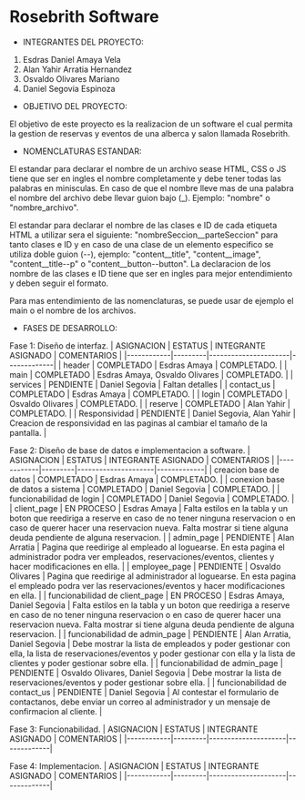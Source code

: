 # Rosebrith Software
- INTEGRANTES DEL PROYECTO:
1. Esdras Daniel Amaya Vela
2. Alan Yahir Arratia Hernandez
3. Osvaldo Olivares Mariano
4. Daniel Segovia Espinoza


- OBJETIVO DEL PROYECTO:

El objetivo de este proyecto es la realizacion de un software el cual permita la gestion de reservas y eventos de una alberca y salon llamada Rosebrith.


- NOMENCLATURAS ESTANDAR:

El estandar para declarar el nombre de un archivo sease HTML, CSS o JS tiene que ser en ingles el nombre 
completamente y debe tener todas las palabras en minisculas. En caso de que el nombre lleve mas de una palabra
el nombre del archivo debe llevar guion bajo (_). Ejemplo: "nombre" o "nombre_archivo".

El estandar para declarar el nombre de las clases e ID de cada etiqueta HTML a utilizar sera el siguiente:
"nombreSeccion__parteSeccion" para tanto clases e ID y en caso de una clase de un elemento especifico se utiliza doble guion (--), ejemplo: 
"content__title", "content__image", "content__title--p" o "content__button--button".
La declaracion de los nombre de las clases e ID tiene que ser en ingles para mejor entendimiento y deben seguir
el formato.

Para mas entendimiento de las nomenclaturas, se puede usar de ejemplo el main o el nombre de los archivos.

- FASES DE DESARROLLO:


Fase 1: Diseño de interfaz.
| ASIGNACION | ESTATUS | INTEGRANTE ASIGNADO | COMENTARIOS |
|------------|---------|----------------------|-------------|
| header | COMPLETADO | Esdras Amaya | COMPLETADO. |
| main | COMPLETADO | Esdras Amaya, Osvaldo Olivares | COMPLETADO. |
| services | PENDIENTE | Daniel Segovia | Faltan detalles |
| contact_us | COMPLETADO | Esdras Amaya | COMPLETADO. |
| login | COMPLETADO | Osvaldo Olivares | COMPLETADO. |
| reserve | COMPLETADO | Alan Yahir | COMPLETADO. |
| Responsividad | PENDIENTE | Daniel Segovia, Alan Yahir | Creacion de responsividad en las paginas al cambiar el tamaño de la pantalla. |


Fase 2: Diseño de base de datos e implementacion a software.
| ASIGNACION | ESTATUS | INTEGRANTE ASIGNADO | COMENTARIOS |
|------------|---------|---------------------|-------------|
| creacion base de datos | COMPLETADO | Esdras Amaya | COMPLETADO. |
| conexion base de datos a sistema | COMPLETADO | Daniel Segovia | COMPLETADO. |
| funcionabilidad de login | COMPLETADO | Daniel Segovia | COMPLETADO. |
| client_page | EN PROCESO | Esdras Amaya | Falta estilos en la tabla y un boton que reediriga a reserve en caso de no tener ninguna reservacion o en caso de querer hacer una reservacion nueva. Falta mostrar si tiene alguna deuda pendiente de alguna reservacion. |
| admin_page | PENDIENTE | Alan Arratia | Pagina que reedirige al empleado al loguearse. En esta pagina el administrador podra ver empleados, reservaciones/eventos, clientes y hacer modificaciones en ella. |
| employee_page | PENDIENTE | Osvaldo Olivares | Pagina que reedirige al administrador al loguearse. En esta pagina el empleado podra ver las reservaciones/eventos y hacer modificaciones en ella. |
| funcionabilidad de client_page | EN PROCESO | Esdras Amaya, Daniel Segovia | Falta estilos en la tabla y un boton que reediriga a reserve en caso de no tener ninguna reservacion o en caso de querer hacer una reservacion nueva. Falta mostrar si tiene alguna deuda pendiente de alguna reservacion. |
| funcionabilidad de admin_page | PENDIENTE | Alan Arratia, Daniel Segovia | Debe mostrar la lista de empleados y poder gestionar con ella, la lista de reservaciones/eventos y poder gestionar con ella y la lista de clientes y poder gestionar sobre ella. |
| funcionabilidad de admin_page | PENDIENTE | Osvaldo Olivares, Daniel Segovia | Debe mostrar la lista de reservaciones/eventos y poder gestionar sobre ella. |
| funcionabilidad de contact_us | PENDIENTE | Daniel Segovia | Al contestar el formulario de contactanos, debe enviar un correo al administrador y un mensaje de confirmacion al cliente. |


Fase 3: Funcionabilidad.
| ASIGNACION | ESTATUS | INTEGRANTE ASIGNADO | COMENTARIOS |
|------------|---------|---------------------|-------------|


Fase 4: Implementacion.
| ASIGNACION | ESTATUS | INTEGRANTE ASIGNADO | COMENTARIOS |
|------------|---------|---------------------|-------------|